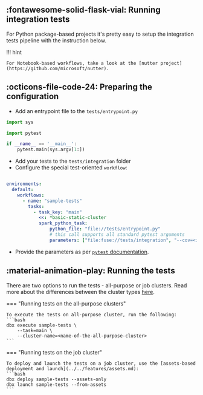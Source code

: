 ## :fontawesome-solid-flask-vial: Running integration tests

For Python package-based projects it's pretty easy to setup the integration tests pipeline with the instruction below.

!!! hint

    For Notebook-based workflows, take a look at the [nutter project](https://github.com/microsoft/nutter).


## :octicons-file-code-24:  Preparing the configuration

* Add an entrypoint file to the `tests/entrypoint.py`

```python title="tests/netrypoint.py"
import sys

import pytest

if __name__ == '__main__':
    pytest.main(sys.argv[1:])
```

* Add your tests to the `tests/integration` folder
* Configure the special test-oriented `workflow`:

```yaml title="conf/deployment.yml"

environments:
  default:
    workflows:
      - name: "sample-tests"
        tasks:
          - task_key: "main"
            <<: *basic-static-cluster
            spark_python_task:
                python_file: "file://tests/entrypoint.py"
                # this call supports all standard pytest arguments
                parameters: ["file:fuse://tests/integration", "--cov=<insert-your-package-name>"]
```

* Provide the parameters as per [`pytest` documentation](https://docs.pytest.org/en/7.1.x/how-to/usage.html).


## :material-animation-play: Running the tests

There are two options to run the tests - all-purpose or job clusters. Read more about the differences between the cluster types [here](../../concepts/cluster_types.md).

=== "Running tests on the all-purpose clusters"

    To execute the tests on all-purpose cluster, run the following:
    ```bash
    dbx execute sample-tests \
        --task=main \
        --cluster-name=<name-of-the-all-purpose-cluster>
    ```

=== "Running tests on the job cluster"

    To deploy and launch the tests on a job cluster, use the [assets-based deployment and launch](../../features/assets.md):
    ```bash
    dbx deploy sample-tests --assets-only
    dbx launch sample-tests --from-assets
    ```

